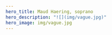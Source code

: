 ```yaml
---
hero_title: Maud Haering, soprano
hero_description: "![](img/vague.jpg)"
hero_image: img/vague.jpg
---
```

